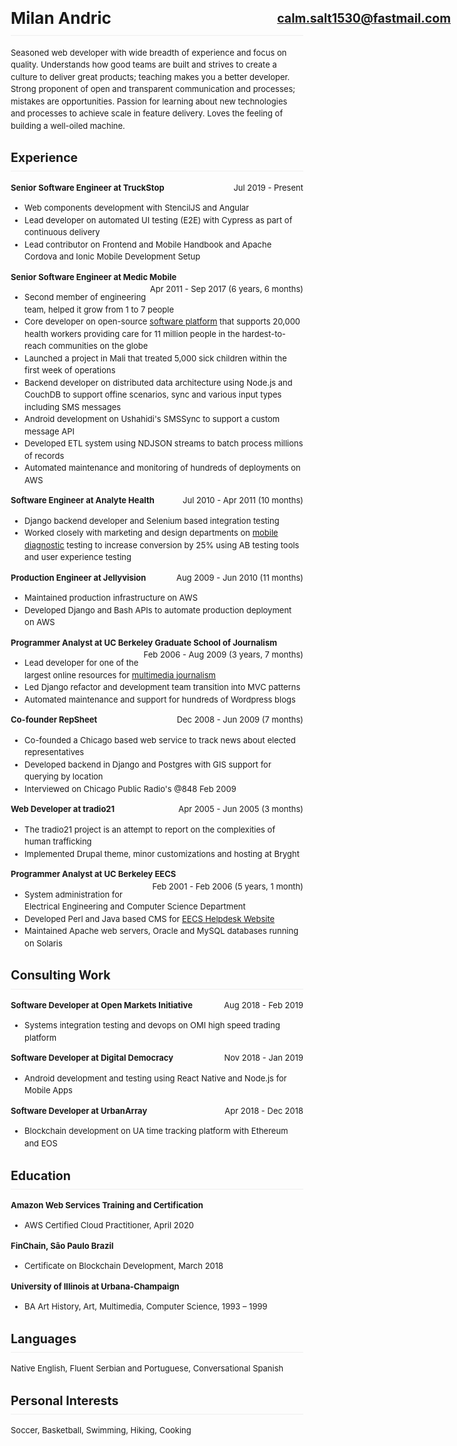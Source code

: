 <meta charset="utf-8">
<style>
body {
    font-family: BlinkMacSystemFont,Segoe UI,Helvetica,Arial,sans-serif,Apple Color Emoji,Segoe UI Emoji;
    font-size: 13px;
    line-height: 1.5;
    word-wrap: break-word;
}
h1, h2 {
    padding-bottom: .3em;
    border-bottom: 1px solid #eee;
}
h1 a {
    position: absolute;
    right: 10px;
    font-size: .75em;
    padding-top: .3em;
}
.ar {
    float: right;
}
</style>

# Milan Andric [calm.salt1530@fastmail.com](mailto:calm.salt1530@fastmail.com)

Seasoned web developer with wide breadth of experience and focus on quality.
Understands how good teams are built and strives to create a culture to
deliver great products; teaching makes you a better developer. Strong
proponent of open and transparent communication and processes; mistakes are
opportunities. Passion for learning about new technologies and processes to
achieve scale in feature delivery. Loves the feeling of building a well-oiled
machine.

## Experience

**Senior Software Engineer at TruckStop**
<span class="ar">Jul 2019 - Present</span>

- Web components development with StencilJS and Angular
- Lead developer on automated UI testing (E2E) with Cypress as part
of continuous delivery
- Lead contributor on Frontend and Mobile Handbook and Apache Cordova and Ionic Mobile Development Setup

**Senior Software Engineer at Medic Mobile**
<span class="ar">Apr 2011 - Sep 2017 (6 years, 6 months)</span>

- Second member of engineering team, helped it grow from 1 to 7 people
- Core developer on open-source [software platform](https://github.com/medic)
that supports 20,000 health workers providing care for 11 million people in
the hardest-to-reach communities on the globe
- Launched a project in Mali that treated 5,000 sick children within the
first week of operations
- Backend developer on distributed data architecture using Node.js and
CouchDB to support offine scenarios, sync and various input types including
SMS messages
- Android development on Ushahidi's SMSSync to support a custom message API
- Developed ETL system using NDJSON streams to batch process millions of records
- Automated maintenance and monitoring of hundreds of deployments on AWS

**Software Engineer at Analyte Health**
<span class="ar">Jul 2010 - Apr 2011 (10 months)</span>

- Django backend developer and Selenium based integration testing
- Worked closely with marketing and design departments on [mobile
diagnostic](https://www.stdtestexpress.com/) testing to increase conversion
by 25% using AB testing tools and user experience testing

**Production Engineer at Jellyvision**
<span class="ar">Aug 2009 - Jun 2010 (11 months)</span>

- Maintained production infrastructure on AWS
- Developed Django and Bash APIs to automate production deployment on AWS

**Programmer Analyst at UC Berkeley Graduate School of Journalism**
<span class="ar">Feb 2006 - Aug 2009 (3 years, 7 months)</span>

- Lead developer for one of the largest online resources for [multimedia
journalism](https://multimedia.journalism.berkeley.edu/)
- Led Django refactor and development team transition into MVC patterns
- Automated maintenance and support for hundreds of Wordpress blogs

**Co-founder RepSheet**
<span class="ar">Dec 2008 - Jun 2009 (7 months)</span>

- Co-founded a Chicago based web service to track news about elected representatives
- Developed backend in Django and Postgres with GIS support for querying by location
- Interviewed on Chicago Public Radio's @848 Feb 2009

**Web Developer at tradio21**
<span class="ar">Apr 2005 - Jun 2005 (3 months)</span>

- The tradio21 project is an attempt to report on the complexities of human trafficking
- Implemented Drupal theme, minor customizations and hosting at Bryght

**Programmer Analyst at UC Berkeley EECS**
<span class="ar">Feb 2001 - Feb 2006 (5 years, 1 month)</span>

- System administration for Electrical Engineering and Computer Science Department
- Developed Perl and Java based CMS for [EECS Helpdesk Website](https://iris.eecs.berkeley.edu/)
- Maintained Apache web servers, Oracle and MySQL databases running on Solaris

## Consulting Work

**Software Developer at Open Markets Initiative**
<span class="ar">Aug 2018 - Feb 2019</span>

- Systems integration testing and devops on OMI high speed trading platform

**Software Developer at Digital Democracy**
<span class="ar">Nov 2018 - Jan 2019</span>

- Android development and testing using React Native and Node.js for Mobile Apps

**Software Developer at UrbanArray**
<span class="ar">Apr 2018 - Dec 2018</span>
- Blockchain development on UA time tracking platform with Ethereum and EOS

## Education

**Amazon Web Services Training and Certification**
- AWS Certified Cloud Practitioner, April 2020

**FinChain, São Paulo Brazil**
- Certificate on Blockchain Development, March 2018

**University of Illinois at Urbana-Champaign**
- BA Art History, Art, Multimedia, Computer Science, 1993 – 1999

## Languages
Native English, Fluent Serbian and Portuguese, Conversational Spanish

## Personal Interests
Soccer, Basketball, Swimming, Hiking, Cooking
  